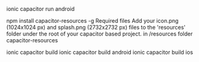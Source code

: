 ionic capacitor run android

npm install capacitor-resources -g
Required files Add your icon.png (1024x1024 px) and splash.png (2732x2732 px) files to the 'resources' folder under the root of your capacitor based project.
in /resources folder
capacitor-resources

ionic capacitor build 
ionic capacitor build android
ionic capacitor build ios


